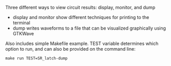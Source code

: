 Three different ways to view circuit results: display, monitor, and dump

- display and monitor show different techniques for printing to the terminal
- dump writes waveforms to a file that can be visualized graphically using GTKWave

Also includes simple Makefile example. TEST variable determines which option to run, and can also be provided on the command line:

```make run TEST=SR_latch-dump```
